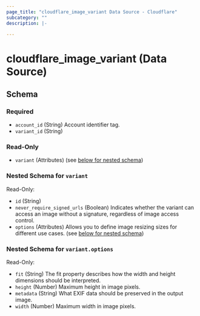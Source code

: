 ```yaml
---
page_title: "cloudflare_image_variant Data Source - Cloudflare"
subcategory: ""
description: |-
  
---
```


# cloudflare_image_variant (Data Source)




<!-- schema generated by tfplugindocs -->
## Schema

### Required

- `account_id` (String) Account identifier tag.
- `variant_id` (String)

### Read-Only

- `variant` (Attributes) (see [below for nested schema](#nestedatt--variant))

<a id="nestedatt--variant"></a>
### Nested Schema for `variant`

Read-Only:

- `id` (String)
- `never_require_signed_urls` (Boolean) Indicates whether the variant can access an image without a signature, regardless of image access control.
- `options` (Attributes) Allows you to define image resizing sizes for different use cases. (see [below for nested schema](#nestedatt--variant--options))

<a id="nestedatt--variant--options"></a>
### Nested Schema for `variant.options`

Read-Only:

- `fit` (String) The fit property describes how the width and height dimensions should be interpreted.
- `height` (Number) Maximum height in image pixels.
- `metadata` (String) What EXIF data should be preserved in the output image.
- `width` (Number) Maximum width in image pixels.


